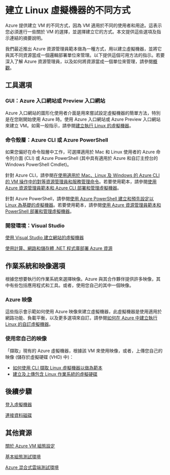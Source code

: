 <properties 
	pageTitle="建立 Linux 虛擬機器的不同方式" 
	description="列出建立 Linux 虛擬機器的不同方式，並提供指示的連結。" 
	services="virtual-machines" 
	documentationCenter="" 
	authors="KBDAzure" 
	manager="timlt" 
	editor=""/>

<tags 
ms.service="virtual-machines" 
	ms.devlang="na" 
	ms.topic="article" 
	ms.tgt_pltfrm="vm-linux" 
	ms.workload="infrastructure-services"
	ms.date="05/14/2015" 
	ms.author="kathydav"/>

# 建立 Linux 虛擬機器的不同方式

Azure 提供建立 VM 的不同方式，因為 VM 適用於不同的使用者和用途。這表示您必須進行一些關於 VM 的選擇，並選擇建立它的方式。本文提供這些選項及指示連結的摘要說明。

我們最近推出 Azure 資源管理員範本做為一種方式，用以建立虛擬機器，並將它與其不同資源當成一個邏輯部署單位來管理。以下提供這個可用方法的指示。若要深入了解 Azure 資源管理員，以及如何將資源當成一個單位來管理，請參閱[概觀][]。

## 工具選項

### GUI：Azure 入口網站或 Preview 入口網站 

Azure 入口網站的圖形化使用者介面是用來嘗試設定虛擬機器的簡單方法，特別是在您剛開始使用 Azure 時。使用 Azure 入口網站或 Azure Preview 入口網站來建立 VM。如需一般指示，請參閱[建立執行 Linux 的虛擬機器][]。

### 命令殼層：Azure CLI 或 Azure PowerShell

如果您偏好在命令殼層中工作，可選擇適用於 Mac 和 Linux 使用者的 Azure 命令列介面 (CLI) 或 Azure PowerShell (其中具有適用於 Azure 和自訂主控台的 Windows PowerShell Cmdlet)。

針對 Azure CLI，請參閱[在使用適用於 Mac、Linux 及 Windows 的 Azure CLI 的 VM 操作中的對等資源管理員和服務管理命令][]。若要使用範本，請參閱[使用 Azure 資源管理員範本和 Azure CLI 部署和管理虛擬機器][]。

針對 Azure PowerShell，請參閱[使用 Azure PowerShell 建立和預先設定以 Linux 為基礎的虛擬機器][]。若要使用範本，請參閱[使用 Azure 資源管理員範本和 PowerShell 部署和管理虛擬機器][]。

### 開發環境：Visual Studio

[使用 Visual Studio 建立網站的虛擬機器][]

[使用計算、網路和儲存體 .NET 程式庫部署 Azure 資源][]

## 作業系統和映像選項

根據您想要執行的作業系統來選擇映像。Azure 與其合作夥伴提供許多映像，其中有些包括應用程式和工具。或者，使用您自己的其中一個映像。

### Azure 映像

這些指示會示範如何使用 Azure 映像來建立虛擬機器，此虛擬機器是使用適用於網路功能、負載平衡，以及更多選項來自訂。請參閱[如何在 Azure 中建立執行 Linux 的自訂虛擬機器][]。

### 使用您自己的映像

「擷取」現有的 Azure 虛擬機器，根據該 VM 來使用映像，或者，上傳您自己的映像 (儲存於虛擬硬碟 (VHD) 中)：

- [如何使用 CLI 擷取 Linux 虛擬機器以做為範本][]
- [建立及上傳包含 Linux 作業系統的虛擬硬碟][]

## 後續步驟

[登入虛擬機器][]

[連接資料磁碟][]

## 其他資源
[關於 Azure VM 組態設定][]

[基本組態測試環境][]

[Azure 混合式雲端測試環境][]

<!-- LINKS -->
[概觀]: ../resource-group-overview.md

[Create a Virtual Machine Running Windows]: virtual-machines-windows-tutorial.md
[建立執行 Linux 的虛擬機器]: virtual-machines-linux-tutorial.md

[在使用適用於 Mac、Linux 及 Windows 的 Azure CLI 的 VM 操作中的對等資源管理員和服務管理命令]: xplat-cli-azure-manage-vm-asm-arm.md
[使用 Azure 資源管理員範本和 Azure CLI 部署和管理虛擬機器]: virtual-machines-deploy-rmtemplates-azure-cli.md
[使用 Azure 資源管理員範本和 PowerShell 部署和管理虛擬機器]: virtual-machines-deploy-rmtemplates-powershell.md
[使用 Azure PowerShell 建立和預先設定以 Linux 為基礎的虛擬機器]: virtual-machines-ps-create-preconfigure-linux-vms.md

[如何在 Azure 中建立執行 Linux 的自訂虛擬機器]: virtual-machines-linux-create-custom.md
[如何使用 CLI 擷取 Linux 虛擬機器以做為範本]: virtual-machines-vm-capture-image-cli.md

[建立及上傳包含 Linux 作業系統的虛擬硬碟]: virtual-machines-linux-create-upload-vhd.md

[使用 Visual Studio 建立網站的虛擬機器]: virtual-machines-dotnet-create-visual-studio-powershell.md
[使用計算、網路和儲存體 .NET 程式庫部署 Azure 資源]: virtual-machines-arm-deployment.md

[登入虛擬機器]: virtual-machines-linux-how-to-log-on.md

[連接資料磁碟]: virtual-machines-linux-how-to-attach-disk.md

[關於 Azure VM 組態設定]: http://msdn.microsoft.com/library/azure/dn763935.aspx
[基本組態測試環境]: virtual-machines-base-configuration-test-environment.md
[Azure 混合式雲端測試環境]: virtual-machines-hybrid-cloud-test-environments.md

<!---HONumber=58-->